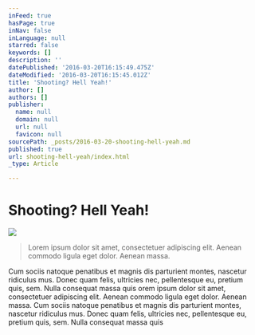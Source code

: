 ```yaml
---
inFeed: true
hasPage: true
inNav: false
inLanguage: null
starred: false
keywords: []
description: ''
datePublished: '2016-03-20T16:15:49.475Z'
dateModified: '2016-03-20T16:15:45.012Z'
title: 'Shooting? Hell Yeah!'
author: []
authors: []
publisher:
  name: null
  domain: null
  url: null
  favicon: null
sourcePath: _posts/2016-03-20-shooting-hell-yeah.md
published: true
url: shooting-hell-yeah/index.html
_type: Article

---
```

# Shooting? Hell Yeah!
![](https://the-grid-user-content.s3-us-west-2.amazonaws.com/aae06cb7-b18d-43ad-bd01-baa722ab5430.png)

> Lorem ipsum dolor sit amet, consectetuer adipiscing elit. Aenean commodo ligula eget dolor. Aenean massa.

Cum sociis natoque penatibus et magnis dis parturient montes, nascetur ridiculus mus. Donec quam felis, ultricies nec, pellentesque eu, pretium quis, sem. Nulla consequat massa quis orem ipsum dolor sit amet, consectetuer adipiscing elit. Aenean commodo ligula eget dolor. Aenean massa. Cum sociis natoque penatibus et magnis dis parturient montes, nascetur ridiculus mus. Donec quam felis, ultricies nec, pellentesque eu, pretium quis, sem. Nulla consequat massa quis